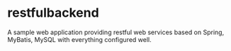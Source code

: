 # restfulbackend

A sample web application providing restful web services based on Spring, MyBatis, MySQL with everything configured well.
